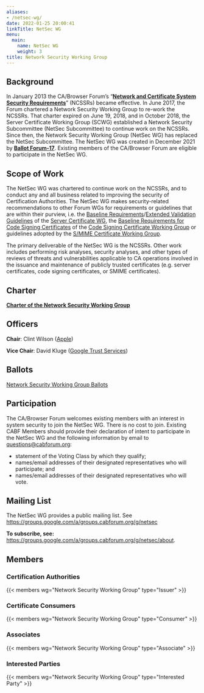 ```yaml
---
aliases:
- /netsec-wg/
date: 2022-01-25 20:00:41
linkTitle: NetSec WG
menu:
  main:
    name: NetSec WG
    weight: 3
title: Network Security Working Group
---
```


## Background

In January 2013 the CA/Browser Forum’s “[**Network and Certificate System Security Requirements**](/working-groups/netsec/documents/)” (NCSSRs) became effective. In June 2017, the Forum chartered a Network Security Working Group to re-work the NCSSRs. That charter expired on June 19, 2018, and in October 2018, the Server Certificate Working Group (SCWG) established a Network Security Subcommittee (NetSec Subcommittee) to continue work on the NCSSRs. Since then, the Network Security Working Group (NetSec WG) has replaced the NetSec Subcommittee. The NetSec WG was created in December 2021 by [**Ballot Forum-17**](/2021/12/28/ballot-forum-17-creation-of-network-security-working-group/). Existing members of the CA/Browser Forum are eligible to participate in the NetSec WG.

## Scope of Work

The NetSec WG was chartered to continue work on the NCSSRs, and to conduct any and all business related to improving the security of Certification Authorities. The NetSec WG makes security-related recommendations to other Forum WGs for requirements or guidelines that are within their purview, i.e. the [Baseline Requirements](/working-groups/server/baseline-requirements/about/)/[Extended Validation Guidelines](/working-groups/server/extended-validation/about/) of the [Server Certificate WG](/working-groups/scwg/), the [Baseline Requirements for Code Signing Certificates](/working-groups/code-signing/documents/) of the [Code Signing Certificate Working Group](/working-groups/code-signing/) or guidelines adopted by the [S/MIME Certificate Working Group](/working-groups/smime/).

The primary deliverable of the NetSec WG is the NCSSRs. Other work includes performing risk analyses, security analyses, and other types of reviews of threats and vulnerabilities applicable to CA operations involved in the issuance and maintenance of publicly trusted certificates (e.g. server certificates, code signing certificates, or SMIME certificates).

## Charter

[**Charter of the Network Security Working Group**](charter/)

## Officers

**Chair**: Clint Wilson ([Apple](https://www.apple.com/))

**Vice Chair**: David Kluge ([Google Trust Services](https://pki.goog/))

## Ballots

[Network Security Working Group Ballots](ballots/)

## Participation

The CA/Browser Forum welcomes existing members with an interest in system security to join the NetSec WG. There is no cost to join. Existing CABF Members should provide their declaration of intent to participate in the NetSec WG and the following information by email to <questions@cabforum.org>:

- statement of the Voting Class by which they qualify;
- names/email addresses of their designated representatives who will participate; and
- names/email addresses of their designated representatives who will vote.

## Mailing List

The NetSec WG provides a public mailing list. See <https://groups.google.com/a/groups.cabforum.org/g/netsec>

**To subscribe, see:** <https://groups.google.com/a/groups.cabforum.org/g/netsec/about>.

## Members

### Certification Authorities

{{< members wg="Network Security Working Group" type="Issuer" >}}

### Certificate Consumers

{{< members wg="Network Security Working Group" type="Consumer" >}}

### Associates

{{< members wg="Network Security Working Group" type="Associate" >}}

### Interested Parties

{{< members wg="Network Security Working Group" type="Interested Party" >}}


